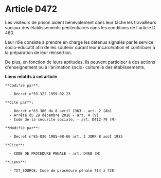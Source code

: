 # Article D472

Les visiteurs de prison aident bénévolement dans leur tâche les travailleurs sociaux des établissements pénitentiaires dans
les conditions de l'article D. 460.

Leur rôle consiste à prendre en charge les détenus signalés par le service socio-éducatif afin de les soutenir durant leur
incarcération et contribuer à la préparation de leur réinsertion.

De plus, en fonction de leurs aptitudes, ils peuvent participer à des actions d'enseignement ou à l'animation socio-
culturelle des établissements.

**Liens relatifs à cet article**

	**Codifié par**:

	  - Décret n°59-322 1959-02-23

	**Cité par**:

	  - Décret n°63-380 du 8 avril 1963 - art. 2 (Ab)
	  - Arrêté du 29 décembre 2016 - art. 4 (V)
	  - Code de la sécurité sociale. - art. D412-79 (M)

	**Modifié par**:

	  - Décret n°85-836 1985-08-06 art. 1 JORF 8 août 1985

	**Cite**:

	  - CODE DE PROCEDURE PENALE - art. D460 (M)

	**Liens**:

	  - TXT_SOURCE: Code de procédure pénale 714 à 728
